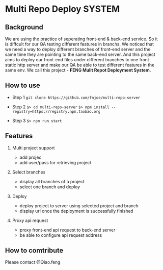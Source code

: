 # Multi Repo Deploy SYSTEM

## Background
We are using the practice of seperating front-end & back-end service. So it is diffcult for our QA testing different features in branchs. We noticed that we need a way to deploy different branches of front-end server and the same time they are pointing to the same back-end server.
And this project aims to deploy our front-end files under different branches to one front static http server and make our QA be able to test different features in the same env.
We call this project - **FENG Mulit Repot Deployment System**.

## How to use

- Step 1
`git clone https://github.com/fnjoe/multi-repo-server`

- Step 2
`$> cd multi-repo-server`
`$> npm install --registry=https://registry.npm.taobao.org`

- Step 3
`$> npm run start`


## Features
1. Multi project support
   * add projec
   * add user/pass for retrieving project 
2. Select branches
   * display all branches of a project
   * select one branch and deploy
   
3. Deploy
   * deploy project to server using selected project and branch
   * display url once the deployment is successfully finished
   
4. Proxy api request
   * proxy front-end api request to back-end server
   * be able to configure api request address
   
## How to comtribute
Please contact @Qiao.feng




